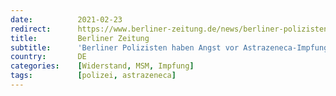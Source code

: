 ```yaml
---
date:          2021-02-23
redirect:      https://www.berliner-zeitung.de/news/berliner-polizisten-haben-angst-vor-astrazeneca-impfung-li.141910
title:         Berliner Zeitung
subtitle:      'Berliner Polizisten haben Angst vor Astrazeneca-Impfung'
country:       DE
categories:    [Widerstand, MSM, Impfung]
tags:          [polizei, astrazeneca]
---
```

